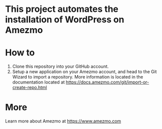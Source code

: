 # This project automates the installation of WordPress on Amezmo

# How to
1. Clone this repository into your GitHub account.
2. Setup a new application on your Amezmo account, and head to the Git Wizard to import a repository. More information is located in the documentation located at https://docs.amezmo.com/git/import-or-create-repo.html

# More
Learn more about Amezmo at https://www.amezmo.com
